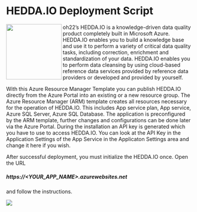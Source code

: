 
# HEDDA.IO Deployment Script

<img src="https://hedda.io/wp-content/uploads/2018/09/Hedda.io_primarylogo_orange-300x205.png" align="left" width="150"> oh22’s HEDDA.IO is a knowledge-driven data quality product completely built in Microsoft Azure. HEDDA.IO enables you to build a knowledge base and use it to perform a variety of critical data quality tasks, including correction, enrichment and standardization of your data. HEDDA.IO enables you to perform data cleansing by using cloud-based reference data services provided by reference data providers or developed and provided by yourself.

With this Azure Resource Manager Template you can publish HEDDA.IO directly from the Azure Portal into an existing or a new resource group. The Azure Resource Manager (ARM) template creates all resources necessary for the operation of HEDDA.IO. This includes App service plan, App service, Azure SQL Server, Azure SQL Database. The application is preconfigured by the ARM template, further changes and configurations can be done later via the Azure Portal.
During the installation an API key is generated which you have to use to access HEDDA.IO. You can look at the API Key in the Application Settings of the App Service in the Applicaton Settings area and change it here if you wish.


After successful deployment, you must initialize the HEDDA.IO once.
Open the URL 

##### https://<YOUR_APP_NAME>.azurewebsites.net 

and follow the instructions.

<a href="https://portal.azure.com/#create/Microsoft.Template/uri/https%3A%2F%2Fraw.githubusercontent.com%2Foh22is%2FHEDDA.IO%2Fmaster%2Fazuredeploy.json" target="_blank">
    <img src="http://azuredeploy.net/deploybutton.png" /> 
</a>
